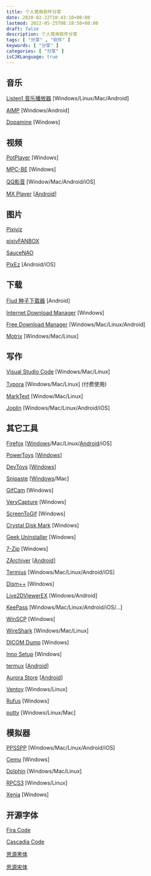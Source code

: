 ```yaml
---
title: 个人常用软件分享
date: 2020-02-22T10:43:10+08:00
lastmod: 2022-05-25T08:18:50+08:00
draft: false
description: 个人常用软件分享
tags: [ "分享" , "软件" ]
keywords: [ "分享" ]
categories: [ "分享" ]
isCJKLanguage: true
---
```


## 音乐

[Listen1 音乐播放器](http://listen1.github.io/listen1/) [Windows/Linux/Mac/Android]

[AIMP](https://www.aimp.ru/) [Windows/Android]

[Dopamine](http://www.digimezzo.com/software/dopamine/) [Windows]

## 视频

[PotPlayer](https://daumpotplayer.com/) [Windows]

[MPC-BE](https://sourceforge.net/projects/mpcbe/) [Windows]

[QQ影音](https://player.qq.com/) [Window/Mac/Android/iOS]

[MX Player](https://mxplayerdownload.co/) [[Android](https://www.lanzoux.com/b0f19eo3c)]

## 图片

[Pixiviz](https://pixiviz.pwp.app)

[pixivFANBOX](https://www.fanbox.cc)

[SauceNAO](https://saucenao.com)

[PixEz](https://github.com/Notsfsssf/pixez-flutter) [Android/iOS]

## 下载

[Flud 种子下载器](./) [Android]

[Internet Download Manager](http://idman.ys168.com/) [Windows]

[Free Download Manager](https://www.freedownloadmanager.org/) [Windows/Mac/Linux/Android]

[Motrix](https://motrix.app/) [Windows/Mac/Linux]

## 写作

[Visual Studio Code](https://code.visualstudio.com/) [Windows/Mac/Linux]

[Typora](https://www.typora.io/) [Windows/Mac/Linux] (付费使用)

[MarkText](https://marktext.app/) [Window/Mac/Linux]

[Joplin](https://joplinapp.org) [Windows/Mac/Linux/Android/iOS]

## 其它工具

[Firefox](https://www.mozilla.org/en-US/firefox/) [[Windows](http://ftp.mozilla.org/pub/firefox/releases/)/Mac/Linux/[Android](https://firefox-ci-tc.services.mozilla.com/tasks/index/mobile.v2.fenix.release.latest)/iOS]

[PowerToys](https://github.com/microsoft/PowerToys) [[Windows](https://aka.ms/getPowertoys)]

[DevToys](https://devtoys.app/) [[Windows](https://www.microsoft.com/store/apps/9pgcv4v3bk4w)]

[Snipaste](https://zh.snipaste.com/) [[Windows](https://www.microsoft.com/store/apps/9P1WXPKB68KX)/Mac]

[GifCam](http://blog.bahraniapps.com/gifcam/) [Windows]

[VeryCapture](https://verycapture.com/cn/index.html) [Windows]

[ScreenToGif](https://github.com/NickeManarin/ScreenToGif) [Windows]

[Crystal Disk Mark](https://crystalmark.info/en/) [Windows]

[Geek Uninstaller](https://geekuninstaller.com/) [Windows]

[7-Zip](https://www.7-zip.org/) [Windows]

[ZArchiver](http://zdevs.ru/) [[Android](http://zdevs.ru/en/za/apk.html)]

[Termius](https://www.termius.com/) [Windows/Mac/Linux/Android/iOS]

[Dism++](https://github.com/Chuyu-Team/Dism-Multi-language) [Windows]

[Live2DViewerEX](https://store.steampowered.com/app/616720/Live2DViewerEX/) [Windows/Android]

[KeePass](https://keepass.info) [Windows/Mac/Linux/Android/iOS/...]

[WinSCP](https://winscp.net/eng/download.php) [Windows]

[WireShark](https://www.wireshark.org/) [Windows/Mac/Linux]

[DICOM Dump](http://www.makhaon.com/download/software_en/DICOMDump.zip) [Windows]

[Inno Setup](https://jrsoftware.org/isinfo.php) [Windows]

[termux](https://termux.com/) [[Android](https://f-droid.org/packages/com.termux/)]

[Aurora Store](https://gitlab.com/AuroraOSS/AuroraStore) [[Android](https://f-droid.org/en/packages/com.aurora.store/)]

[Ventoy](https://www.ventoy.net/cn/) [Windows/Linux]

[Rufus](https://rufus.ie/zh/) [Windows]

[putty](https://www.chiark.greenend.org.uk/~sgtatham/putty/) [Windows/Linux/Mac]

## 模拟器

[PPSSPP](https://www.ppsspp.org/) [Windows/Mac/Linux/Android/iOS]

[Cemu](http://cemu.info/) [Windows]

[Dolphin](https://cn.dolphin-emu.org/) [Windows/Mac/Linux]

[RPCS3](https://rpcs3.net/) [Windows/Linux]

[Xenia](https://xenia.jp/) [Windows]

## 开源字体

[Fira Code](https://github.com/tonsky/FiraCode)

[Cascadia Code](https://github.com/microsoft/cascadia-code)

[思源黑体](https://github.com/adobe-fonts/source-han-sans)

[思源宋体](https://github.com/adobe-fonts/source-han-serif)
